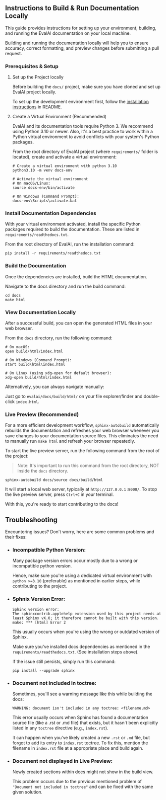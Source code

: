 ## Instructions to Build & Run Documentation Locally
This guide provides instructions for setting up your environment, building, and running the EvalAI documentation on your local machine.

Building and running the documentation locally will help you to ensure accuracy, correct formatting, and preview changes before submitting a pull request.

### Prerequisites & Setup

1. Set up the Project locally

    Before building the `docs/` project, make sure you have cloned and set up EvalAI project locally.

    To set up the development environment first, follow the [installation instructions](https://github.com/Cloud-CV/EvalAI/blob/master/README.md#installation-instructions) in README.

2. Create a Virtual Environment (Recommended)

    EvalAI and its documentation tools require Python 3. We recommend using Python 3.10 or newer.
    Also, it's a best practice to work within a Python virtual environment to avoid conflicts with your system's Python packages.

    From the root directory of EvalAI project (where `requirements/` folder is located), create and activate a virtual environment:


    ```
    # Create a virtual environment with python 3.10
    python3.10 -m venv docs-env

    # Activate the virtual environment
    # On macOS/Linux:
    source docs-env/bin/activate

    # On Windows (Command Prompt):
    docs-env\Scripts\activate.bat
    ```

### Install Documentation Dependencies

With your virtual environment activated, install the specific Python packages required to build the documentation. These are listed in `requirements/readthedocs.txt`.

From the root directory of EvalAI, run the installation command:

```
pip install -r requirements/readthedocs.txt
```

### Build the Documentation
Once the dependencies are installed, build the HTML documentation.

Navigate to the docs directory and run the build command:

```
cd docs
make html
```

### View Documentation Locally
After a successful build, you can open the generated HTML files in your web browser.

From the `docs` directory, run the following command:
```
# On macOS:
open build/html/index.html

# On Windows (Command Prompt):
start build\html\index.html

# On Linux (using xdg-open for default browser):
xdg-open build/html/index.html
```

Alternatively, you can always navigate manually:

Just go to `evalai/docs/build/html/` on your file explorer/finder
and double-click `index.html`.

### Live Preview (Recommended)
For a more efficient development workflow, `sphinx-autobuild` automatically rebuilds the documentation and refreshes your web browser whenever you save changes to your documentation source files. This eliminates the need to manually run `make html` and refresh your browser repeatedly.

To start the live preview server, run the following command from the root of the project:

> Note: It's important to run this command from the root directory, NOT inside the `docs` directory.

```
sphinx-autobuild docs/source docs/build/html
```
It will start a local web server, typically at `http://127.0.0.1:8000/`. To stop the live preview server, press `Ctrl+C` in your terminal.

With this, you're ready to start contributing to the docs!

## Troubleshooting
Encountering issues? Don't worry, here are some common problems and their fixes:

- ### Incompatible Python Version: 
    Many package version errors occur mostly due to a wrong or incompatible python version.

    Hence, make sure you're using a dedicated virtual environment with `python >=3.10` (preferable) as mentioned in earlier steps, while contributing to the project.

- ### Sphnix Version Error:

    ```
    Sphinx version error:
    The sphinxcontrib.applehelp extension used by this project needs at least Sphinx vX.0; it therefore cannot be built with this version.
    make: *** [html] Error 2
    ```

    This usually occurs when you're using the wrong or outdated version of Sphinx. 
    
    Make sure you've installed docs dependencies as mentioned in the `requirements/readthedocs.txt`. (See installation steps above).

    If the issue still persists, simply run this command:

    ```
    pip install --upgrade sphinx
    ```
- ### Document not included in toctree:

    Sometimes, you'll see a warning message like this while building the docs:

    ```
    WARNING: document isn't included in any toctree: <filename.md>
    ```

    This error usually occurs when Sphinx has found a documentation source file (like a .rst or .md file) that exists, but it hasn't been explicitly listed in any `toctree` directive (e.g., `index.rst`).

    It can happen when you've likely created a new `.rst` or `.md` file, but forgot to add its entry to `index.rst` toctree.
    To fix this, mention the filename in `index.rst` file at a appropriate place and build again.

- ### Document not displayed in Live Preview:

    Newly created sections within docs might not show in the build view.

    This problem occurs due to the previous mentioned problem of `"Document not included in toctree"` and can be fixed with the same given solution.
